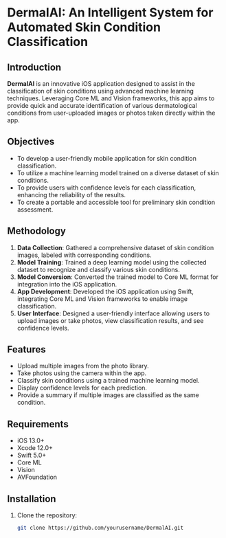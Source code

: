# DermalAI: An Intelligent System for Automated Skin Condition Classification

## Introduction

**DermalAI** is an innovative iOS application designed to assist in the classification of skin conditions using advanced machine learning techniques. Leveraging Core ML and Vision frameworks, this app aims to provide quick and accurate identification of various dermatological conditions from user-uploaded images or photos taken directly within the app.

## Objectives

- To develop a user-friendly mobile application for skin condition classification.
- To utilize a machine learning model trained on a diverse dataset of skin conditions.
- To provide users with confidence levels for each classification, enhancing the reliability of the results.
- To create a portable and accessible tool for preliminary skin condition assessment.

## Methodology

1. **Data Collection**: Gathered a comprehensive dataset of skin condition images, labeled with corresponding conditions.
2. **Model Training**: Trained a deep learning model using the collected dataset to recognize and classify various skin conditions.
3. **Model Conversion**: Converted the trained model to Core ML format for integration into the iOS application.
4. **App Development**: Developed the iOS application using Swift, integrating Core ML and Vision frameworks to enable image classification.
5. **User Interface**: Designed a user-friendly interface allowing users to upload images or take photos, view classification results, and see confidence levels.

## Features

- Upload multiple images from the photo library.
- Take photos using the camera within the app.
- Classify skin conditions using a trained machine learning model.
- Display confidence levels for each prediction.
- Provide a summary if multiple images are classified as the same condition.

## Requirements

- iOS 13.0+
- Xcode 12.0+
- Swift 5.0+
- Core ML
- Vision
- AVFoundation

## Installation

1. Clone the repository:
   ```sh
   git clone https://github.com/yourusername/DermalAI.git

